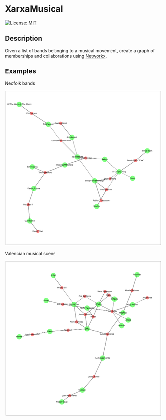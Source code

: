 # XarxaMusical

[![License: MIT](https://img.shields.io/badge/License-MIT-yellow.svg)](https://opensource.org/licenses/MIT)

## Description

Given a list of bands belonging to a musical movement, create a graph of memberships and collaborations using [Networkx](https://networkx.org/).

## Examples

Neofolk bands

![Neofolk bands](examples/neofolk_graph.png "Neofolk")

Valencian musical scene

![Valencian musical scene](examples/valencian_graph.png "Valencian")

